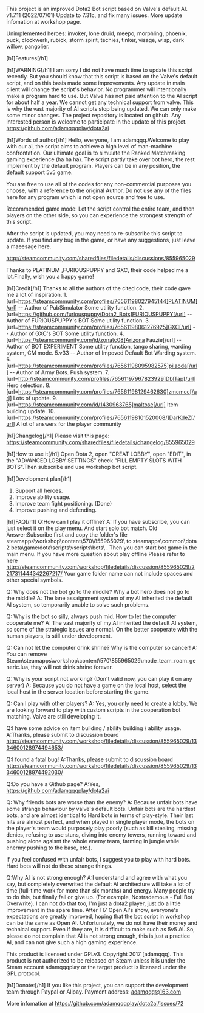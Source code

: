 This project is an improved Dota2 Bot script based on Valve's default AI.
v1.7.11 (2022/07/01) Update to 7.31c, and fix many issues.
More update infomation at workshop page.

Unimplemented heroes: invoker, lone druid, meepo, morphling, phoenix, puck, clockwerk, rubick, storm spirit, techies, tinker, visage, wisp, dark willow, pangolier.

[h1]Features[/h1]


[h1]WARNING[/h1]
I am sorry I did not have much time to update this script recently.
But you should know that this script is based on the Valve's default script, and on this basis made some improvements. Any update in main client will change the script's behavior. No programmer will intentionally make a program hard to use. But Valve has not paid attention to the AI script for about half a year. We cannot get any technical support from valve. This is why the vast majority of AI scripts stop being updated. We can only make some minor changes. The project repository is located on github. Any interested person is welcome to participate in the update of this project. https://github.com/adamqqqplay/dota2ai

[h1]Words of author[/h1]
Hello, everyone, I am adamqqq.Welcome to play with our ai, the script aims to achieve a high level of man-machine confrontation. Our ultimate goal is to simulate the Ranked Matchmaking gaming experience (ha ha ha). The script partly take over bot hero, the rest implement by the default program. Players can be in any position, the default support 5v5 game.

You are free to use all of the codes for any non-commercial purposes you choose, with a reference to the original Author. Do not use any of the files here for any program which is not open source and free to use.

Recommended game mode:
Let the script control the entire team, and then players on the other side, so you can experience the strongest strength of this script.

After the script is updated, you may need to re-subscribe this script to update. If you find any bug in the game, or have any suggestions, just leave a maeesage here.

http://steamcommunity.com/sharedfiles/filedetails/discussions/855965029

Thanks to PLATINUM ,FURIOUSPUPPY and GXC, their code helped me a lot.Finally, wish you a happy game!

[h1]Credit[/h1]
Thanks to all the authors of the cited code, their code gave me a lot of inspiration.
1.[url=https://steamcommunity.com/profiles/76561198027945144]PLATINUM[/url] -- Author of PubSimulator
Some utility function.
2.[url=https://github.com/furiouspuppy/Dota2_Bots]FURIOUSPUPPY[/url] -- Author of FURIOUSPUPPY's BOT
Some utility function.
3.[url=https://steamcommunity.com/profiles/76561198061276925]GXC[/url] -- Author of GXC's BOT
Some utility function.
4.[url=https://steamcommunity.com/id/zonatc08]Arizona Fauzie[/url] -- Author of BOT EXPERIMENT
Some utility function, tango sharing, warding system, CM mode.
5.v33 -- Author of Impoved Default Bot
Warding system.
6.[url=https://steamcommunity.com/profiles/76561198095982575]pilaoda[/url] -- Author of Army Bots.
Push system.
7.[url=http://steamcommunity.com/profiles/76561197967823929]DblTap[/url]
Hero selection.
8.[url=https://steamcommunity.com/profiles/76561198129462630]zmcmcc[/url]
Lots of update.
9.[url=https://steamcommunity.com/id/1430963765]maltose[/url]
Item building update.
10. [url=https://steamcommunity.com/profiles/76561198101520008/]DarKdeZ[/url]
A lot of answers for the player community


[h1]Changelog[/h1]
Please visit this page: https://steamcommunity.com/sharedfiles/filedetails/changelog/855965029

[h1]How to use it[/h1]
Open Dota 2, open "CREAT LOBBY", open "EDIT", in the "ADVANCED LOBBY SETTINGS"
check "FILL EMPTY SLOTS WITH BOTS".Then subscribe and use workshop bot script.

[h1]Development plan[/h1]
1. Support all heroes.
2. Improve ability usage.
3. Improve team fight positioning. (Done)
4. Improve pushing and defending.

[h1]FAQ[/h1]
Q:How can I play it offline?
A: If you have subscribe, you can just select it on the play menu. And start solo bot match.
Old Answer:Subscribe first and copy the folder's file steamapps\workshop\content\570\855965029\ to steamapps\common\dota 2 beta\game\dota\scripts\vscripts\bots\ . Then you can start bot game in the main menu.
If you have more question about play offline
Please refer to here http://steamcommunity.com/workshop/filedetails/discussion/855965029/2217311444342267217/
Your game folder name can not include spaces and other special symbols.

Q: Why does not the bot go to the middle? Why a bot hero does not go to the middle?
A: The lane assaignment system of my AI inherited the default AI system, so temporarily unable to solve such problems.

Q: Why is the bot so silly, always push mid. How to let the computer cooperate me?
A: The vast majority of my AI inherited the default AI system, so some of the strategic issues are normal. On the better cooperate with the human players, is still under development.

Q: Can not let the computer drink shrine? Why is the computer so cancer!
A: You can remove Steam\steamapps\workshop\content\570\855965029\mode_team_roam_generic.lua, they will not drink shrine forever.

Q: Why is your script not working? (Don't valid now, you can play it on any server)
A: Because you do not have a game on the local host, select the local host in the server location before starting the game.

Q: Can I play with other players?
A: Yes, you only need to create a lobby. We are looking forward to play with custom scripts in the cooperation bot matching. Valve are still developing it.

Q:I have some advice on item building / ability building / ability usage.
A:Thanks, please submit to discussion board http://steamcommunity.com/workshop/filedetails/discussion/855965029/1334600128974494653/

Q:I found a fatal bug!
A:Thanks, please submit to discussion board http://steamcommunity.com/workshop/filedetails/discussion/855965029/1334600128974492030/

Q:Do you have a Github page?
A:Yes, https://github.com/adamqqqplay/dota2ai

Q: Why friends bots are worse than the enemy?
A: Because unfair bots have some strange behaviour by valve's default bots.
Unfair bots are the hardest bots, and are almost identical to Hard bots in terms of play-style. Their last hits are almost perfect, and when played in single player mode, the bots on the player's team would purposely play poorly (such as kill stealing, missing denies, refusing to use stuns, diving into enemy towers, running toward and pushing alone agaisnt the whole enemy team, farming in jungle while enermy pushing to the base, etc.).

If you feel confused with unfair bots, I suggest you to play with hard bots. Hard bots will not do these strange things.

Q:Why AI is not strong enough?
A:I understand and agree with what you say, but completely overwrited the default AI architecture will take a lot of time (full-time work for more than six months) and energy. Many people try to do this, but finally fail or give up. (For example, Nostrademous - Full Bot Overwrite). I can not do that too, I'm just a dota2 player, just do a little improvement in the spare time.
After TI7 Open AI's show, everyone's expectations are greatly improved, hoping that the bot script in workshop can be the same as Open AI. Unfortunately, we do not have their money and technical support. Even if they are, it is difficult to make such as 5v5 AI.
So, please do not complain that AI is not strong enough, this is just a practice AI, and can not give such a high gaming experience.

This product is licensed under GPLv3.
Copyright 2017 [adamqqq]. This product is not authorized to be released on Steam unless it is under the Steam account adamqqqplay or the target product is licensed under the GPL protocol.

[h1]Donate:[/h1]
If you like this project, you can support the development team through Paypal or Alipay.
Payment address: adamqqq@163.com

More infomation at https://github.com/adamqqqplay/dota2ai/issues/72